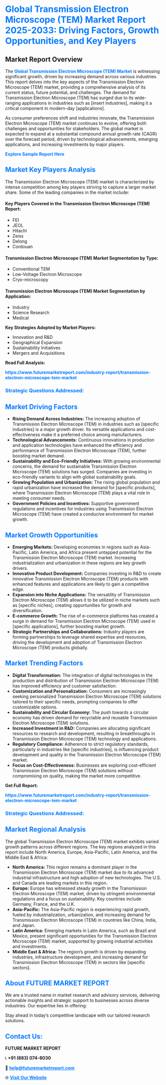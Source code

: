 <h1 style="color: #007BFF;">Global Transmission Electron Microscope (TEM) Market Report 2025-2033: Driving Factors, Growth Opportunities, and Key Players</h1>

<section id="overview">
<h2>Market Report Overview</h2>
<p>The <a href="https://www.futuremarketreport.com/industry-report/transmission-electron-microscope-tem-market" style="color: #007BFF; text-decoration: none;"><strong>Global Transmission Electron Microscope (TEM) Market</strong></a> is witnessing significant growth, driven by increasing demand across various industries. This report delves into the key aspects of the Transmission Electron Microscope (TEM) market, providing a comprehensive analysis of its current status, future potential, and challenges. The demand for Transmission Electron Microscope (TEM) has surged due to its wide-ranging applications in industries such as [insert industries], making it a critical component in modern-day [applications].</p>
<p>As consumer preferences shift and industries innovate, the Transmission Electron Microscope (TEM) market continues to evolve, offering both challenges and opportunities for stakeholders. The global market is expected to expand at a substantial compound annual growth rate (CAGR) over the forecast period, driven by technological advancements, emerging applications, and increasing investments by major players.</p>
</section>

<section id="overview">
<p><a href="https://www.futuremarketreport.com/request-sample/reportId=88565" style="color: #007BFF; text-decoration: none;"><strong>Explore Sample Report Here</strong></a></p>
</section>

<section id="key-players">
<h2 style="color: #007BFF;">Market Key Players Analysis</h2>
<p>The Transmission Electron Microscope (TEM) market is characterized by intense competition among key players striving to capture a larger market share. Some of the leading companies in the market include:</p>
<h4>Key Players Covered in the Transmission Electron Microscope (TEM) Report:</h4>
<ul><li>FEI</li><li>JEOL</li><li>Hitachi</li><li>Zeiss</li><li>Delong</li><li>Cordouan</li></ul>
<h4>Transmission Electron Microscope (TEM) Market Segmentation by Type:</h4>
<ul><li>Conventional TEM</li><li>Low-Voltage Electron Microscope</li><li>Cryo-microscopy</li></ul>

<h4>Transmission Electron Microscope (TEM) Market Segmentation by Application:</h4>
<ul><li>Industry</li><li>Science Research</li><li>Medical</li></ul>
<p><strong>Key Strategies Adopted by Market Players:</strong></p>
<ul>
<li>Innovation and R&D</li>
<li>Geographical Expansion</li>
<li>Sustainability Initiatives</li>
<li>Mergers and Acquisitions</li>
</ul>
</section>

<section>
<p><strong>Read Full Analysis: </strong></p><a href="https://www.futuremarketreport.com/industry-report/transmission-electron-microscope-tem-market" style="color: #007BFF; text-decoration: none;"><strong>https://www.futuremarketreport.com/industry-report/transmission-electron-microscope-tem-market</strong></a>
<h3 style="color: #007BFF;">Strategic Questions Addressed:</h3>
</section>

<section id="driving-factors">
<h2 style="color: #007BFF;">Market Driving Factors</h2>
<ul>
<li><strong>Rising Demand Across Industries:</strong> The increasing adoption of Transmission Electron Microscope (TEM) in industries such as [specific industries] is a major growth driver. Its versatile applications and cost-effectiveness make it a preferred choice among manufacturers.</li>
<li><strong>Technological Advancements:</strong> Continuous innovations in production and application technologies have enhanced the efficiency and performance of Transmission Electron Microscope (TEM), further boosting market demand.</li>
<li><strong>Sustainability and Eco-Friendly Initiatives:</strong> With growing environmental concerns, the demand for sustainable Transmission Electron Microscope (TEM) solutions has surged. Companies are investing in eco-friendly variants to align with global sustainability goals.</li>
<li><strong>Growing Population and Urbanization:</strong> The rising global population and rapid urbanization have increased the demand for [specific products], where Transmission Electron Microscope (TEM) plays a vital role in meeting consumer needs.</li>
<li><strong>Government Policies and Incentives:</strong> Supportive government regulations and incentives for industries using Transmission Electron Microscope (TEM) have created a conducive environment for market growth.</li>
</ul>
</section>

<section id="growth-opportunities">
<h2 style="color: #007BFF;">Market Growth Opportunities</h2>
<ul>
<li><strong>Emerging Markets:</strong> Developing economies in regions such as Asia-Pacific, Latin America, and Africa present untapped potential for the Transmission Electron Microscope (TEM) market. Increasing industrialization and urbanization in these regions are key growth drivers.</li>
<li><strong>Innovative Product Development:</strong> Companies investing in R&D to create innovative Transmission Electron Microscope (TEM) products with enhanced features and applications are likely to gain a competitive edge.</li>
<li><strong>Expansion into Niche Applications:</strong> The versatility of Transmission Electron Microscope (TEM) allows it to be utilized in niche markets such as [specific niches], creating opportunities for growth and diversification.</li>
<li><strong>E-commerce Growth:</strong> The rise of e-commerce platforms has created a surge in demand for Transmission Electron Microscope (TEM) used in [specific applications], further boosting market growth.</li>
<li><strong>Strategic Partnerships and Collaborations:</strong> Industry players are forming partnerships to leverage shared expertise and resources, driving the development and adoption of Transmission Electron Microscope (TEM) products globally.</li>
</ul>
</section>

<section id="trending-factors">
<h2 style="color: #007BFF;">Market Trending Factors</h2>
<ul>
<li><strong>Digital Transformation:</strong> The integration of digital technologies in the production and distribution of Transmission Electron Microscope (TEM) has improved efficiency and customer satisfaction.</li>
<li><strong>Customization and Personalization:</strong> Consumers are increasingly seeking personalized Transmission Electron Microscope (TEM) solutions tailored to their specific needs, prompting companies to offer customizable options.</li>
<li><strong>Sustainability and Circular Economy:</strong> The push towards a circular economy has driven demand for recyclable and reusable Transmission Electron Microscope (TEM) solutions.</li>
<li><strong>Increased Investment in R&D:</strong> Companies are allocating significant resources to research and development, resulting in breakthroughs in Transmission Electron Microscope (TEM) technology and applications.</li>
<li><strong>Regulatory Compliance:</strong> Adherence to strict regulatory standards, particularly in industries like [specific industries], is influencing product development and quality in the Transmission Electron Microscope (TEM) market.</li>
<li><strong>Focus on Cost-Effectiveness:</strong> Businesses are exploring cost-efficient Transmission Electron Microscope (TEM) solutions without compromising on quality, making the market more competitive.</li>
</ul>
</section>

<section>
<p><strong>Get Full Report: </strong></p><a href="https://www.futuremarketreport.com/industry-report/transmission-electron-microscope-tem-market" style="color: #007BFF; text-decoration: none;"><strong>https://www.futuremarketreport.com/industry-report/transmission-electron-microscope-tem-market</strong></a>
<h3 style="color: #007BFF;">Strategic Questions Addressed:</h3>
</section>


<section id="regional-analysis">
<h2 style="color: #007BFF;">Market Regional Analysis</h2>
<p>The global Transmission Electron Microscope (TEM) market exhibits varied growth patterns across different regions. The key regions analyzed in this report include North America, Europe, Asia-Pacific, Latin America, and the Middle East & Africa:</p>
<ul>
<li><strong>North America:</strong> This region remains a dominant player in the Transmission Electron Microscope (TEM) market due to its advanced industrial infrastructure and high adoption of new technologies. The U.S. and Canada are leading markets in this region.</li>
<li><strong>Europe:</strong> Europe has witnessed steady growth in the Transmission Electron Microscope (TEM) market, driven by stringent environmental regulations and a focus on sustainability. Key countries include Germany, France, and the U.K.</li>
<li><strong>Asia-Pacific:</strong> The Asia-Pacific region is experiencing rapid growth, fueled by industrialization, urbanization, and increasing demand for Transmission Electron Microscope (TEM) in countries like China, India, and Japan.</li>
<li><strong>Latin America:</strong> Emerging markets in Latin America, such as Brazil and Mexico, present significant opportunities for the Transmission Electron Microscope (TEM) market, supported by growing industrial activities and investments.</li>
<li><strong>Middle East & Africa:</strong> The region’s growth is driven by expanding industries, infrastructure development, and increasing demand for Transmission Electron Microscope (TEM) in sectors like [specific sectors].</li>
</ul>
</section>

<footer>
<h2 style="color: #007BFF;">About FUTURE MARKET REPORT</h2>
<p>We are a trusted name in market research and advisory services, delivering actionable insights and strategic support to businesses across diverse industries. Our expertise lies in offering:</p>

<p>Stay ahead in today’s competitive landscape with our tailored research solutions.</p>

<h2 style="color: #007BFF;">Contact Us:</h2>
<p><strong>FUTURE MARKET REPORT</strong></p>
<p>📞 <strong>+91 (883) 074-8030</strong></p>
<p>📧 <strong><a href="mailto:help@futuremarketreport.com" style="color: #007BFF;">help@futuremarketreport.com</a></strong></p>
<p>🌐 <strong><a href="https://www.futuremarketreport.com/" style="color: #007BFF;">Visit Our Website</a></strong></p>
</footer>